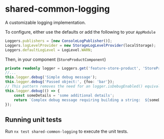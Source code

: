 # shared-common-logging

A customizable logging implementation.

To configure, either use the defaults or add the following to your `AppModule`

```ts
Loggers.publishers = [new ConsoleLogPublisher()];
Loggers.logLevelProvider = new StorageLogLevelProvider(localStorage);
Loggers.defaultLogLevel = LogLevel.WARN;
```

Then, in your component (`StoreProductComponent`)

```ts
private readonly logger = Loggers.get('feature-store-product', 'StoreProductComponent');
//...
this.logger.debug('Simple debug message');
this.logger.debug('Passed object:', {foo: 'bar'});
// This pattern removes the need for an logger.isDebugEnabled() equivalent.
this.logger.debug(() => {
    const someDetails = 'some additional details';
    return `Complex debug message requiring building a string:  ${someDetails}`;
});
```

## Running unit tests

Run `nx test shared-common-logging` to execute the unit tests.
